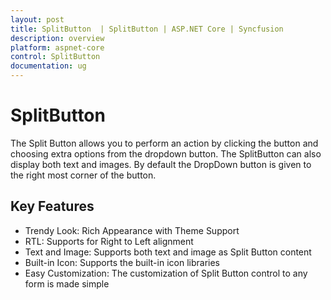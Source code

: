 ```yaml
---
layout: post
title: SplitButton  | SplitButton | ASP.NET Core | Syncfusion
description: overview
platform: aspnet-core
control: SplitButton
documentation: ug
---
```


# SplitButton 

The Split Button allows you to perform an action by clicking the button and choosing extra options from the dropdown button. The SplitButton can also display both text and images. By default the DropDown button is given to the right most corner of the button.

## Key Features

* Trendy Look: Rich Appearance with Theme Support
* RTL: Supports for Right to Left alignment
* Text and Image: Supports both text and image as Split Button content
* Built-in Icon: Supports the built-in icon libraries
* Easy Customization: The customization of Split Button control to any form is made simple
